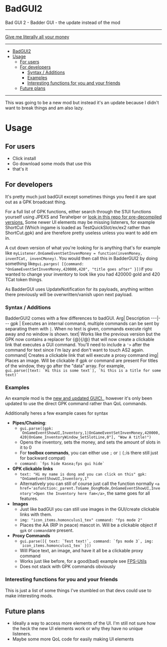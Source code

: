# BadGUI2
Bad GUI 2 - Badder GUI - the update instead of the mod

---

[Give me literally all your money](https://ko-fi.com/codeagon)

---

- [BadGUI2](#bad-gu-i2)
- [Usage](#usage)
  - [For users](#for-users)
  - [For developers](#for-developers)
    - [Syntax / Additions](#syntax-additions)
    - [Examples](#examples)
    - [Interesting functions for you and your friends](#interesting-functions-for-you-and-your-friends)
  - [Future plans](#future-plans)


---
This was going to be a new mod but instead it's an update because I didn't want to break things and am also lazy.
# Usage
## For users
- Click install
- Go download some mods that use this
- that's it
## For developers
It's pretty much just badGUI except sometimes things you feed it are spat out as a GPK broadcast thing.

For a full list of GPK functions, either search through the S1UI functions yourself using JPEXS and Terahelper or [look in this repo for pre-decompiled versions.](https://github.com/codeagon/scrip) Some newer UI elements may be missing listeners, for example ShortCut (Which ingame is loaded as TestQuickSlot/ex/ex2 rather than ShortCut.gpk) and are therefore pretty useless unless you want to add em in.

A cut down version of what you're looking for is anything that's for example like `myListener.OnGameEventSetInvenMoney = function(invenMoney, invenTCat, invenCMoney)`. You would then call this in BadderGUI2 by doing something like`gui.parges( [{command: "OnGameEventSetInvenMoney,420000,420", "title goes after" }])`if you wanted to change your inventory to look like you had 420000 gold and 420 TCat token things.

As BadderGUI uses UpdateNotification for its payloads, anything written there previously will be overwritten/vanish upon next payload.

### Syntax / Additions
BadderGUI2 comes with a few differences to badGUI. 
Arg| Description
---|---
gpk | Executes an internal command, multiple commands can be sent by separating them with `|`. When no text is given, commands execute right away and no window is shown.
text| Works like the previous version but the GPK now contains a replacer for {@}{/@} that will now create a clickable link that executes a GUI command. You'll need to include a `'>` after the command for text since I'm lazy and don't want to touch AS2 again.
command| Creates a clickable link that will execute a proxy command
img| Places an image. Will be clickable if gpk or command are present
For titles of the window, they go after the "data" array. For example, ```gui.parse([text: `Hi this is some text`], `hi this is a title for some text)` ```

### Examples
An example mod is the [new and updated GUICI.](https://github.com/codeagon/GUI-Controller), however it's only been updated to use the direct GPK command rather than QoL commands.

Additionally heres a few example cases for syntax
- **Pipes/Chaining**: 
  - ```gui.parse([gpk: `OnGameEventShowUI,Inventory,1|OnGameEventSetInvenMoney,420000,420|OnGame_InventoryWindow_SetSlotLine,0"], "Wow A title!") ```
  - Opens the inventory, sets the money, and sets the amount of slots in it to 0
  - For **toolbox commands**, you can either use `;` or `|` (`;`is there still just for backward compat)
  - ```command: `fps hide Kasea;fps gui hide` ```
- **GPK clickable links**
  - `text: "Hi my name is dong and you can click on this" gpk: "OnGameEventShowUI,Inventory,1"`
  - Alternatively you can still of course just call the function normally `<a href='asfunction:_parent.ToGame_DongMode,OnGameEventShowUI,Inventory'>Open the Inventory here fam</a>`, the same goes for all features.
- **Images**
  - Just like badGUI you can still use images in the GUI/create clickable links with them.
  - `img: "icon_items.homonculus1_tex" command: "fps mode 2"`
  - Places the AA (RIP in peace) mascot in. Will be a clickable object if `gpk` or `command`are present.
- **Proxy Commands**
  - ```gui.parse([{ text: `Test text!`, command: `fps mode 3`, img: `icon_items.homonculus1_tex` }])```
  - Will Place text, an image, and have it all be a clickable proxy command
  - Works just like before, for a good(bad) example see [FPS-Utils](https://github.com/codeagon/fps-utils)
  - Does not stack with GPK commands obviously 
### Interesting functions for you and your friends
This is just a list of some things I've stumbled on that devs could use to make interesting mods.

## Future plans
- Ideally a way to access more elements of the UI. I'm still not sure how the heck the new UI elements work or why they have no unique listeners.
- Maybe some more QoL code for easily making UI elements
